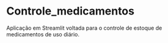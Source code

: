 # Controle_medicamentos
Aplicação em Streamlit voltada para o controle de estoque de medicamentos de uso diário.
